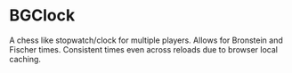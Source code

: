 # BGClock

A chess like stopwatch/clock for multiple players.
Allows for Bronstein and Fischer times.
Consistent times even across reloads due to browser local caching.

